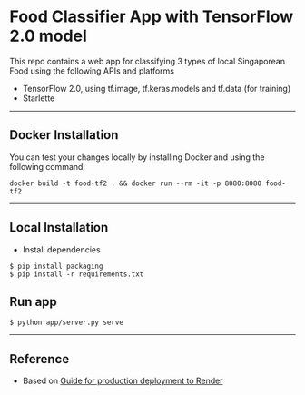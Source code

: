 # Food Classifier App with TensorFlow 2.0 model

This repo contains a web app for classifying 3 types of local Singaporean Food using the following APIs and platforms

- TensorFlow 2.0, using tf.image, tf.keras.models and tf.data (for training)
- Starlette

----------
## Docker Installation

You can test your changes locally by installing Docker and using the following command:

```
docker build -t food-tf2 . && docker run --rm -it -p 8080:8080 food-tf2
```

----------
## Local Installation

* Install dependencies
```
$ pip install packaging
$ pip install -r requirements.txt
```

## Run app
```
$ python app/server.py serve
```

----------
## Reference

* Based on [Guide for production deployment to Render](https://course.fast.ai/deployment_render.html)
